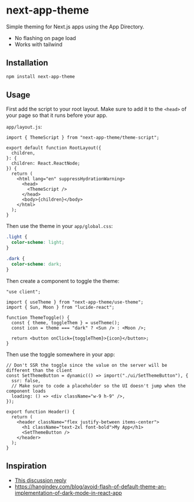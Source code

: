 # next-app-theme

Simple theming for Next.js apps using the App Directory.

- No flashing on page load
- Works with tailwind

## Installation

```bash
npm install next-app-theme
```

## Usage

First add the script to your root layout.
Make sure to add it to the `<head>` of your page so that it runs before your app.

`app/layout.js`:

```tsx
import { ThemeScript } from "next-app-theme/theme-script";

export default function RootLayout({
  children,
}: {
  children: React.ReactNode;
}) {
  return (
    <html lang="en" suppressHydrationWarning>
      <head>
        <ThemeScript />
      </head>
      <body>{children}</body>
    </html>
  );
}
```

Then use the theme in your `app/global.css`:

```css
.light {
  color-scheme: light;
}

.dark {
  color-scheme: dark;
}
```

Then create a component to toggle the theme:

```tsx
"use client";

import { useTheme } from "next-app-theme/use-theme";
import { Sun, Moon } from "lucide-react";

function ThemeToggle() {
  const { theme, toggleThem } = useTheme();
  const icon = theme === "dark" ? <Sun /> : <Moon />;

  return <button onClick={toggleThem}>{icon}</button>;
}
```

Then use the toggle somewhere in your app:

```tsx
// Don't SSR the toggle since the value on the server will be different than the client
const SetThemeButton = dynamic(() => import("./ui/SetThemeButton"), {
  ssr: false,
  // Make sure to code a placeholder so the UI doesn't jump when the component loads
  loading: () => <div className="w-9 h-9" />,
});

export function Header() {
  return (
    <header className="flex justify-between items-center">
      <h1 className="text-2xl font-bold">My App</h1>
      <SetThemeButton />
    </header>
  );
}
```

## Inspiration

- [This discussion reply](https://github.com/vercel/next.js/discussions/53063#discussioncomment-6996549)
- https://hangindev.com/blog/avoid-flash-of-default-theme-an-implementation-of-dark-mode-in-react-app
